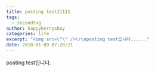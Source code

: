 ```yaml
---
title: posting test11111
tags:
  - secondtag
author: happyberrysboy
categories: life
excerpt: "<img src=\"\" />\r\nposting test입니다......"
date: 2018-01-09 07:28:21
---
```


posting test입니다.